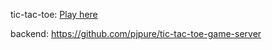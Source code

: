 tic-tac-toe: [Play here](https://tictactoe-pjpure.netlify.app/)

backend: https://github.com/pjpure/tic-tac-toe-game-server
